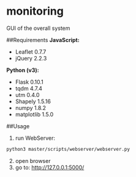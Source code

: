# monitoring
GUI of the overall system

##Requirements
**JavaScript:**
* Leaflet 0.7.7
* jQuery 2.2.3

**Python (v3):**
* Flask 0.10.1
* tqdm 4.7.4
* utm 0.4.0
* Shapely 1.5.16
* numpy 1.8.2
* matplotlib 1.5.0


##Usage
1. run WebServer:

```bash
python3 master/scripts/webserver/webserver.py
```

2. open browser
3. go to: http://127.0.0.1:5000/
